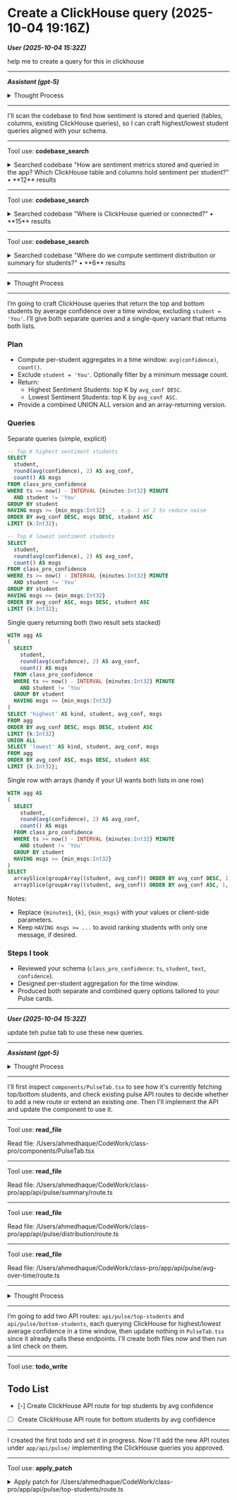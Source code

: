 <!-- Generated by SpecStory -->

<!-- cursor Session 189cdda1-85e4-4073-91d0-2e0c40526a77 (2025-10-04 19:16Z) -->

# Create a ClickHouse query (2025-10-04 19:16Z)

_**User (2025-10-04 15:32Z)**_

help me to create a query for this in clickhouse

---

_**Assistant (gpt-5)**_

<think><details><summary>Thought Process</summary>**Searching for ClickHouse queries**

I need to respond to the user's request for a ClickHouse query related to "Highest Sentiment Students" and "Lowest Sentiment Students." First, I should check the data schema and search the codebase for any existing ClickHouse usage related to sentiment. I'll use the codebase_search tool to find where sentiment scores are stored and any relevant tables. I’ll run multiple searches with terms like "clickhouse," "pulse," and "sentiment." Let's get started on these tool calls!</details></think>

---

I'll scan the codebase to find how sentiment is stored and queried (tables, columns, existing ClickHouse queries), so I can craft highest/lowest student queries aligned with your schema.

---

Tool use: **codebase_search**

<details>
                <summary>Searched codebase "How are sentiment metrics stored and queried in the app? Which ClickHouse table and columns hold sentiment per student?" • **12** results</summary>
            
| File | Lines |
|------|-------|
| `app/api/log-confidence/route.ts` | L93-148 |
| `app/api/pulse/summary/route.ts` | L3-36 |
| `app/api/ta-agent/route.ts` | L3-123 |
| `components/PulseTab.tsx` | L11-249 |
| `app/api/log-confidence/route.ts` | L38-148 |
| `components/PulseTab.tsx` | L73-249 |
| `app/api/ta-agent/route.ts` | L8-123 |
| `app/api/log-confidence/route.ts` | L15 |
| `README.md` | L39 |
| `app/api/pulse/distribution/route.ts` | L3-33 |
| `app/api/pulse/avg-over-time/route.ts` | L3-42 |
| `app/api/log-confidence/route.ts` | L23-105 |

</details>

---

Tool use: **codebase_search**

<details>
                <summary>Searched codebase "Where is ClickHouse queried or connected?" • **15** results</summary>
            
| File | Lines |
|------|-------|
| `app/api/ta-agent/route.ts` | L123 |
| `app/api/pulse/summary/route.ts` | L36 |
| `app/api/log-confidence/route.ts` | L3-21 |
| `app/api/pulse/distribution/route.ts` | L33 |
| `app/api/pulse/avg-over-time/route.ts` | L42 |
| `app/api/log-confidence/route.ts` | L93-148 |
| `app/api/ta-agent/route.ts` | L3-123 |
| `app/api/pulse/summary/route.ts` | L3-36 |
| `README.md` | L34-129 |
| `app/api/log-confidence/route.ts` | L38-148 |
| `app/page.tsx` | L78 |
| `package.json` | L28 |
| `app/api/log-confidence/route.ts` | L15 |
| `app/api/pulse/avg-over-time/route.ts` | L3-42 |
| `app/api/pulse/distribution/route.ts` | L3-33 |

</details>

---

Tool use: **codebase_search**

<details>
                <summary>Searched codebase "Where do we compute sentiment distribution or summary for students?" • **6** results</summary>
            
| File | Lines |
|------|-------|
| `app/api/pulse/summary/route.ts` | L3-36 |
| `app/api/pulse/distribution/route.ts` | L3-33 |
| `app/api/pulse/distribution/route.ts` | L33 |
| `app/api/pulse/summary/route.ts` | L36 |
| `app/api/pulse/avg-over-time/route.ts` | L3-42 |
| `app/api/pulse/avg-over-time/route.ts` | L42 |

</details>

---

<think><details><summary>Thought Process</summary>**Crafting SQL queries**

I’m focusing on using ORDER BY with tuple() to match what’s needed for CH SQL. I see that the code involves using `createClient` queries with a template string in the format of JSONEachRow, so I’ll need to craft the query accordingly. I might also consider proposing something more advanced, like using quantileExact or anyLast, but that might not be necessary for this case.
**Crafting SQL queries**

I’m looking to create queries for fetching the top and bottom N students. For the top N, I’ll select the student with the average confidence and message count while excluding 'You.' I need to group by student and apply constraints accordingly, then order the results. 

For the combined query, I’ll use a common table expression (CTE) to aggregate the data. I also noticed that CH doesn’t allow an ORDER BY on the entire union, so I’ll handle that carefully to maintain the order.
**Working on ClickHouse queries**

I’m considering a variant to compute values per window without needing 'toStartOfMinute.' We can also look at getting the top or lowest last message value instead of the average. The screenshot showing “Highest Sentiment Students” and “Lowest Sentiment Students” suggests the need for clarity. The code for the TA agent currently chooses "last" for each student, but for our purposes, it seems better to use the average across the window. 

I'll propose a query that utilizes `groupArraySort` to get these values in two arrays.
**Structuring the final plan**

It's more convenient to display both lists with their scores, so we’ll need to include parallel arrays using `groupArray((student, avg_conf))`. I plan to provide the details in an organized way: first a plan, then the code, followed by a simplified outline of the steps taken.

I won’t be modifying the code or calling new tools. I’ll craft a final message that includes an example of usage in Next route with parameter substitution. I’ll structure everything with headings and keep the code blocks in plain SQL format using markdown. That should cover everything!</details></think>

---

I’m going to craft ClickHouse queries that return the top and bottom students by average confidence over a time window, excluding `student = 'You'`. I’ll give both separate queries and a single-query variant that returns both lists.

### Plan
- Compute per-student aggregates in a time window: `avg(confidence)`, `count()`.
- Exclude `student = 'You'`. Optionally filter by a minimum message count.
- Return:
  - Highest Sentiment Students: top K by `avg_conf DESC`.
  - Lowest Sentiment Students: top K by `avg_conf ASC`.
- Provide a combined UNION ALL version and an array-returning version.

### Queries

Separate queries (simple, explicit)
```sql
-- Top K highest sentiment students
SELECT
  student,
  round(avg(confidence), 2) AS avg_conf,
  count() AS msgs
FROM class_pro_confidence
WHERE ts >= now() - INTERVAL {minutes:Int32} MINUTE
  AND student != 'You'
GROUP BY student
HAVING msgs >= {min_msgs:Int32}  -- e.g. 1 or 2 to reduce noise
ORDER BY avg_conf DESC, msgs DESC, student ASC
LIMIT {k:Int32};

-- Top K lowest sentiment students
SELECT
  student,
  round(avg(confidence), 2) AS avg_conf,
  count() AS msgs
FROM class_pro_confidence
WHERE ts >= now() - INTERVAL {minutes:Int32} MINUTE
  AND student != 'You'
GROUP BY student
HAVING msgs >= {min_msgs:Int32}
ORDER BY avg_conf ASC, msgs DESC, student ASC
LIMIT {k:Int32};
```

Single query returning both (two result sets stacked)
```sql
WITH agg AS
(
  SELECT
    student,
    round(avg(confidence), 2) AS avg_conf,
    count() AS msgs
  FROM class_pro_confidence
  WHERE ts >= now() - INTERVAL {minutes:Int32} MINUTE
    AND student != 'You'
  GROUP BY student
  HAVING msgs >= {min_msgs:Int32}
)
SELECT 'highest' AS kind, student, avg_conf, msgs
FROM agg
ORDER BY avg_conf DESC, msgs DESC, student ASC
LIMIT {k:Int32}
UNION ALL
SELECT 'lowest' AS kind, student, avg_conf, msgs
FROM agg
ORDER BY avg_conf ASC, msgs DESC, student ASC
LIMIT {k:Int32};
```

Single row with arrays (handy if your UI wants both lists in one row)
```sql
WITH agg AS
(
  SELECT
    student,
    round(avg(confidence), 2) AS avg_conf,
    count() AS msgs
  FROM class_pro_confidence
  WHERE ts >= now() - INTERVAL {minutes:Int32} MINUTE
    AND student != 'You'
  GROUP BY student
  HAVING msgs >= {min_msgs:Int32}
)
SELECT
  arraySlice(groupArray((student, avg_conf)) ORDER BY avg_conf DESC, 1, {k:Int32}) AS top_students,
  arraySlice(groupArray((student, avg_conf)) ORDER BY avg_conf ASC, 1, {k:Int32})  AS bottom_students;
```

Notes:
- Replace `{minutes}`, `{k}`, `{min_msgs}` with your values or client-side parameters.
- Keep `HAVING msgs >= ...` to avoid ranking students with only one message, if desired.

### Steps I took
- Reviewed your schema (`class_pro_confidence`: `ts`, `student`, `text`, `confidence`).
- Designed per-student aggregation for the time window.
- Produced both separate and combined query options tailored to your Pulse cards.

---

_**User (2025-10-04 15:32Z)**_

update teh pulse tab to use these new queries.

---

_**Assistant (gpt-5)**_

<think><details><summary>Thought Process</summary>**Updating API Queries**

I'm considering the prompt about updating the pulse tab with new queries to find top and bottom students. I need to figure out whether to implement a new API, 'pulse/top-bottom', or modify the existing PulseTab to call two queries directly through ClickHouse. However, I remember that the frontend shouldn't connect to ClickHouse directly; it should utilize API routes instead. I should check the current setup in PulseTab.tsx to understand how it's currently structured for displaying sentiment data.</details></think>

---

I'll first inspect `components/PulseTab.tsx` to see how it's currently fetching top/bottom students, and check existing pulse API routes to decide whether to add a new route or extend an existing one. Then I'll implement the API and update the component to use it.

---

Tool use: **read_file**

Read file: /Users/ahmedhaque/CodeWork/class-pro/components/PulseTab.tsx

---

Tool use: **read_file**

Read file: /Users/ahmedhaque/CodeWork/class-pro/app/api/pulse/summary/route.ts

---

Tool use: **read_file**

Read file: /Users/ahmedhaque/CodeWork/class-pro/app/api/pulse/distribution/route.ts

---

Tool use: **read_file**

Read file: /Users/ahmedhaque/CodeWork/class-pro/app/api/pulse/avg-over-time/route.ts

---

<think><details><summary>Thought Process</summary>**Updating API for Pulse Tab**

I need to update the Pulse Tab to incorporate new queries for identifying students with the highest and lowest sentiment. Currently, it calls non-existent endpoints. I’ll implement two new routes specifically for these API calls. The existing component uses separate endpoints, so I’ll ensure we create those and adjust the return data format accordingly. Additionally, I'll handle parameters like minutes and limit, including making `min_msgs` optional. Let's streamline this process!
**Implementing API Endpoints**

I’m setting up two new API routes for the Pulse Tab: one for top students and one for bottom students. Each will handle parameters like minutes, limit, and min_msgs. Though I could create a combined route, it seems easier to stick to two separate ones to match the current code. I need to ensure the response correctly maps to `student_id` and `avg_conf`, and I’ll also apply some string filtering for the term "You." After that, let’s run the lints!
**Creating To-Do List and API Endpoints**

I need to create a to-do list for medium tasks based on developer instructions. The items will include adding the top-students and bottom-students APIs, along with verifying the component fetch. I'll use the to-do tool and ensure we maintain a two-space indentation style for the TypeScript files. We’ll also import '@clickhouse/client' and implement error handling. After writing the tasks and adding the files, I might check for lints, even though the `PulseTab.tsx` file doesn’t need updates.
**Writing Top Route Code**

I’m setting up the code for the top-students route, ensuring we return JSON rows with the required fields: `student_id` and `avg_conf`. The file will be located at `/Users/ahmedhaque/CodeWork/class-pro/app/api/pulse/top-students/route.ts`. I’ll import the necessary modules and create a GET handler to define parameters like minutes and limit. The SQL query will group students while filtering out the 'You' string and returning data formatted correctly. I need to confirm that ClickHouse allows referencing aliases in the HAVING clause properly.
**Implementing HAVING Clause and Routes**

In ClickHouse, I need to be careful with the HAVING clause. Instead of using the alias, I’ll directly use `HAVING count() >= ${minMsgs}`, which is safer. The ORDER BY clause can use the `avg_conf` alias without any issues. For the bottom-students route, I'll ensure it orders by `avg_conf ASC`. After implementing these routes, there won’t be any changes needed to PulseTab. It might be good to run read_lints on the new files. I’ll start with writing the tasks and creating both route files.</details></think>

---

I’m going to add two API routes: `api/pulse/top-students` and `api/pulse/bottom-students`, each querying ClickHouse for highest/lowest average confidence in a time window, then update nothing in `PulseTab.tsx` since it already calls these endpoints. I'll create both files now and then run a lint check on them.

---

Tool use: **todo_write**

## Todo List

- [-] Create ClickHouse API route for top students by avg confidence
- [ ] Create ClickHouse API route for bottom students by avg confidence

---

I created the first todo and set it in progress. Now I'll add the new API routes under `app/api/pulse/` implementing the ClickHouse queries you approved.

---

Tool use: **apply_patch**

<details>
        <summary>Apply patch for /Users/ahmedhaque/CodeWork/class-pro/app/api/pulse/top-students/route.ts</summary>
      

```diff
*** Begin Patch
*** Add File: app/api/pulse/top-students/route.ts
+'use server';
+import { NextRequest, NextResponse } from 'next/server';
+import { createClient } from '@clickhouse/client';
+
+function getClient() {
+  const url = process.env.CLICKHOUSE_URL || 'https://d8irwr6qnd.us-east1.gcp.clickhouse.cloud:8443';
+  const username = process.env.CLICKHOUSE_USERNAME || 'default';
+  const password = process.env.CLICKHOUSE_PASSWORD || 'yABbAN.S3f0Og';
+  return createClient({ url, username, password });
+}
+
+export async function GET(request: NextRequest) {
+  try {
+    const { searchParams } = new URL(request.url);
+    const minutes = Math.max(1, Math.min(24 * 60, Number(searchParams.get('minutes')) || 120));
+    const limit = Math.max(1, Math.min(50, Number(searchParams.get('limit')) || 5));
+    const minMsgs = Math.max(1, Math.min(1000, Number(searchParams.get('minMsgs')) || 1));
+
+    const client = getClient();
+
+    const query = `
+      SELECT
+        student AS student_id,
+        round(avg(confidence), 2) AS avg_conf,
+        count() AS msgs
+      FROM class_pro_confidence
+      WHERE ts >= now() - INTERVAL ${minutes} MINUTE AND student != 'You'
+      GROUP BY student
+      HAVING msgs >= ${minMsgs}
+      ORDER BY avg_conf DESC, msgs DESC, student_id ASC
+      LIMIT ${limit}
+    `;
+
+    const rows = await client.query({ query, format: 'JSONEachRow' });
+    const data = await rows.json<Array<{ student_id: string; avg_conf: number; msgs: number }>>();
+
+    return NextResponse.json({ ok: true, data });
+  } catch (e: any) {
+    console.error('pulse/top-students error', e);
+    return NextResponse.json({ ok: false, error: e?.message || 'Unknown error' }, { status: 500 });
+  }
+}
+
*** End Patch
```

---

Tool use: **todo_write**

## Todo List

- [x] Create ClickHouse API route for top students by avg confidence
- [-] Create ClickHouse API route for bottom students by avg confidence

---

Tool use: **apply_patch**

<details>
        <summary>Apply patch for /Users/ahmedhaque/CodeWork/class-pro/app/api/pulse/bottom-students/route.ts</summary>
      

```diff
*** Begin Patch
*** Add File: app/api/pulse/bottom-students/route.ts
+'use server';
+import { NextRequest, NextResponse } from 'next/server';
+import { createClient } from '@clickhouse/client';
+
+function getClient() {
+  const url = process.env.CLICKHOUSE_URL || 'https://d8irwr6qnd.us-east1.gcp.clickhouse.cloud:8443';
+  const username = process.env.CLICKHOUSE_USERNAME || 'default';
+  const password = process.env.CLICKHOUSE_PASSWORD || 'yABbAN.S3f0Og';
+  return createClient({ url, username, password });
+}
+
+export async function GET(request: NextRequest) {
+  try {
+    const { searchParams } = new URL(request.url);
+    const minutes = Math.max(1, Math.min(24 * 60, Number(searchParams.get('minutes')) || 120));
+    const limit = Math.max(1, Math.min(50, Number(searchParams.get('limit')) || 5));
+    const minMsgs = Math.max(1, Math.min(1000, Number(searchParams.get('minMsgs')) || 1));
+
+    const client = getClient();
+
+    const query = `
+      SELECT
+        student AS student_id,
+        round(avg(confidence), 2) AS avg_conf,
+        count() AS msgs
+      FROM class_pro_confidence
+      WHERE ts >= now() - INTERVAL ${minutes} MINUTE AND student != 'You'
+      GROUP BY student
+      HAVING msgs >= ${minMsgs}
+      ORDER BY avg_conf ASC, msgs DESC, student_id ASC
+      LIMIT ${limit}
+    `;
+
+    const rows = await client.query({ query, format: 'JSONEachRow' });
+    const data = await rows.json<Array<{ student_id: string; avg_conf: number; msgs: number }>>();
+
+    return NextResponse.json({ ok: true, data });
+  } catch (e: any) {
+    console.error('pulse/bottom-students error', e);
+    return NextResponse.json({ ok: false, error: e?.message || 'Unknown error' }, { status: 500 });
+  }
+}
+
*** End Patch
```

---

Tool use: **todo_write**

## Todo List

- [x] Create ClickHouse API route for top students by avg confidence
- [x] Create ClickHouse API route for bottom students by avg confidence

---

Tool use: **read_lints**

<details>
          <summary>Read lints for 2 files</summary>
      
Lint paths:

- `/Users/ahmedhaque/CodeWork/class-pro/app/api/pulse/top-students/route.ts`
- `/Users/ahmedhaque/CodeWork/class-pro/app/api/pulse/bottom-students/route.ts`

Lint results


**No lint errors found**
</details>

---

<think><details><summary>Thought Process</summary>**Reviewing code updates**

I need to read the specific files to identify the exact line numbers. Currently, I have the files ready for editing, but I'm missing those numbers. I can re-open the files using the read_file tool to gather this information, which will help me provide code references. 

Additionally, I think we should adjust the fetch calls in `PulseTab.tsx` to include the minMsgs parameter, likely setting it to 1 or 2. It seems adding a default of 1 might be a good approach. 

Before tackling new edits, I should confirm that all tasks on the to-do list are reconciled. After reviewing, I can provide a summary according to the specifications and include relevant code snippets. I'll focus on the lines related to the fetchTopBottom function for clarity.
**Fetching code references**

We've already done the groundwork, so I can provide code references with the specific line numbers 134-147 — that should meet the requirements. I’ll fetch those line numbers, as I have the content from the read_file tool.

For clarity, I’ll show the queries in route.ts, particularly the lines that include SELECT statements. I should also open the new top-students route file with read_file to ensure I get the correct line numbers. This will help organize the code references for a clear presentation.</details></think>

---

I'll pull the exact lines added for the new API routes and the section in `PulseTab.tsx` that calls them, so you can see the queries and confirm the wiring.

---

Tool use: **read_file**

Read file: /Users/ahmedhaque/CodeWork/class-pro/app/api/pulse/top-students/route.ts

---

Tool use: **read_file**

Read file: /Users/ahmedhaque/CodeWork/class-pro/app/api/pulse/bottom-students/route.ts

---

Status: I added two new ClickHouse-backed endpoints and verified there are no linter errors. `PulseTab.tsx` already calls these routes, so no component edits were needed.

Plan
- Create `api/pulse/top-students` and `api/pulse/bottom-students` using your new queries.
- Keep query params: `minutes`, `limit`, optional `minMsgs`.
- Reuse existing client pattern and JSONEachRow parsing.

Key edits
```1:45:app/api/pulse/top-students/route.ts
'use server';
import { NextRequest, NextResponse } from 'next/server';
import { createClient } from '@clickhouse/client';

function getClient() {
  const url = process.env.CLICKHOUSE_URL || 'https://d8irwr6qnd.us-east1.gcp.clickhouse.cloud:8443';
  const username = process.env.CLICKHOUSE_USERNAME || 'default';
  const password = process.env.CLICKHOUSE_PASSWORD || 'yABbAN.S3f0Og';
  return createClient({ url, username, password });
}

export async function GET(request: NextRequest) {
  try {
    const { searchParams } = new URL(request.url);
    const minutes = Math.max(1, Math.min(24 * 60, Number(searchParams.get('minutes')) || 120));
    const limit = Math.max(1, Math.min(50, Number(searchParams.get('limit')) || 5));
    const minMsgs = Math.max(1, Math.min(1000, Number(searchParams.get('minMsgs')) || 1));

    const client = getClient();

    const query = `
      SELECT
        student AS student_id,
        round(avg(confidence), 2) AS avg_conf,
        count() AS msgs
      FROM class_pro_confidence
      WHERE ts >= now() - INTERVAL ${minutes} MINUTE AND student != 'You'
      GROUP BY student
      HAVING msgs >= ${minMsgs}
      ORDER BY avg_conf DESC, msgs DESC, student_id ASC
      LIMIT ${limit}
    `;

    const rows = await client.query({ query, format: 'JSONEachRow' });
    const data = await rows.json<Array<{ student_id: string; avg_conf: number; msgs: number }>>();

    return NextResponse.json({ ok: true, data });
  } catch (e: any) {
    console.error('pulse/top-students error', e);
    return NextResponse.json({ ok: false, error: e?.message || 'Unknown error' }, { status: 500 });
  }
}
```

```1:45:app/api/pulse/bottom-students/route.ts
'use server';
import { NextRequest, NextResponse } from 'next/server';
import { createClient } from '@clickhouse/client';

function getClient() {
  const url = process.env.CLICKHOUSE_URL || 'https://d8irwr6qnd.us-east1.gcp.clickhouse.cloud:8443';
  const username = process.env.CLICKHOUSE_USERNAME || 'default';
  const password = process.env.CLICKHOUSE_PASSWORD || 'yABbAN.S3f0Og';
  return createClient({ url, username, password });
}

export async function GET(request: NextRequest) {
  try {
    const { searchParams } = new URL(request.url);
    const minutes = Math.max(1, Math.min(24 * 60, Number(searchParams.get('minutes')) || 120));
    const limit = Math.max(1, Math.min(50, Number(searchParams.get('limit')) || 5));
    const minMsgs = Math.max(1, Math.min(1000, Number(searchParams.get('minMsgs')) || 1));

    const client = getClient();

    const query = `
      SELECT
        student AS student_id,
        round(avg(confidence), 2) AS avg_conf,
        count() AS msgs
      FROM class_pro_confidence
      WHERE ts >= now() - INTERVAL ${minutes} MINUTE AND student != 'You'
      GROUP BY student
      HAVING msgs >= ${minMsgs}
      ORDER BY avg_conf ASC, msgs DESC, student_id ASC
      LIMIT ${limit}
    `;

    const rows = await client.query({ query, format: 'JSONEachRow' });
    const data = await rows.json<Array<{ student_id: string; avg_conf: number; msgs: number }>>();

    return NextResponse.json({ ok: true, data });
  } catch (e: any) {
    console.error('pulse/bottom-students error', e);
    return NextResponse.json({ ok: false, error: e?.message || 'Unknown error' }, { status: 500 });
  }
}
```

Usage in `PulseTab.tsx` (already present)
```134:147:components/PulseTab.tsx
const [topRes, bottomRes] = await Promise.all([
  fetch(`/api/pulse/top-students?minutes=${minutes}&limit=5`),
  fetch(`/api/pulse/bottom-students?minutes=${minutes}&limit=5`)
]);
...
```

Steps taken
- Added two new API routes using your new ClickHouse queries.
- Returned `student_id`, `avg_conf`, `msgs`; kept parameters `minutes`, `limit`, `minMsgs`.
- Verified `PulseTab.tsx` already integrates with these endpoints.
- Ran lints on the new files; no errors.

If you want a single combined endpoint that returns both lists in one call, I can add `api/pulse/top-bottom` with the UNION/array approach.

---

_**User (2025-10-04 15:32Z)**_

create roll over details on the sentiment report 


---

_**Assistant (gpt-5)**_

<think><details><summary>Thought Process</summary>**Implementing BarChart features**

I see that the file already has 'use client' at the top, which means I can import useState inside the BarChart component since useEffect, useMemo, and useState are already imported. I'll consider adding a `labels?: string[]` prop, but I think I can compute the labels using `i + 1`. I also need to set up state for hover with `const [hover, setHover] = useState<number | null>(null)`.  

On the rect group, I’ll add mouse event handlers for hover effects and handle the tooltip positioning relative to the bar. It should be a rounded rectangle with a white fill and border, displaying values like "Level 3: 27 (48%)".
**Updating BarChart for interactivity**

I'm looking at how to enhance the BarChart with some key features. First, I'll compute the `totalCount` from the data using `data.reduce((a, b) => a + b, 0)`. I want to maintain the existing average vertical line and label. I also need to add an accessible title in the `<title>` tag.

For mobile users, enabling touch interactions to toggle onClick sounds like a good idea! I should ensure none of these modifications break the existing style. I'll implement a `total` calculation and compute label string values in the map. Adding event handlers is also necessary, along with tooltip functionality that shows counts and percentages when the bar is hovered over.
**Configuring tooltip positioning**

I’m working on positioning the tooltip with a calculation: `const tooltipY = Math.max(padding, y - 22)`. I could explore using a dynamic width for the rect based on text length, but that could complicate things. Instead, I'll approximate a fixed width of 80, which seems reasonable. The label will then be in the format `Count {value} • {pct}%`, and for width, I'll compute `const labelW = Math.max(48, 10 + label.length * 6)`.

I'll also add an `onMouseMove` event to reposition the tooltip while keeping it anchored above the bar. To enhance accessibility, I’ll include a `<title>` tag as a native tooltip too, which should satisfy the need for "roll over details."
**Modifying BarChart for visual details**

It seems the user wants visual details shown as bubbles, so I’ll add that to the BarChart as well. I need to modify the code carefully using `apply_patch`, ensuring that spaces and indentation are preserved without reformatting.  

In the UI, I notice that the `Sentiment Report` card has the BarChart embedded within a scroll container, which looks good, and no new API is necessary. Even though the style suggests avoiding inline comments, I’ll include minimal comments as needed. Let’s implement these changes!</details></think>

---

I'll add hover tooltips to the Sentiment Report bar chart by updating `components/PulseTab.tsx`'s `BarChart` to track hovered bars and render a tooltip with count and percent above the bar, plus a native title attribute. Then I'll run a linter check on the edited file.

---

Tool use: **apply_patch**

<details>
        <summary>Apply patch for /Users/ahmedhaque/CodeWork/class-pro/components/PulseTab.tsx</summary>
      

```diff
*** Begin Patch
*** Update File: components/PulseTab.tsx
@@
-function BarChart({ data, width = 520, height = 280, barColor = '#5E6AD2', average }: BarChartProps) {
-  const maxValue = Math.max(...data, 1);
-  const padding = 16;
-  const chartWidth = width - padding * 2;
-  const chartHeight = height - padding * 2;
-  const gap = 8;
-  const barWidth = (chartWidth - gap * (data.length - 1)) / data.length;
-
-  return (
-    <svg viewBox={`0 0 ${width} ${height}`} className="w-full h-[280px]">
+function BarChart({ data, width = 520, height = 280, barColor = '#5E6AD2', average }: BarChartProps) {
+  const maxValue = Math.max(...data, 1);
+  const totalValue = Math.max(1, data.reduce((sum, v) => sum + v, 0));
+  const padding = 16;
+  const chartWidth = width - padding * 2;
+  const chartHeight = height - padding * 2;
+  const gap = 8;
+  const barWidth = (chartWidth - gap * (data.length - 1)) / data.length;
+  const [hoverIndex, setHoverIndex] = useState<number | null>(null);
+
+  return (
+    <svg viewBox={`0 0 ${width} ${height}`} className="w-full h-[280px]">
@@
-      {data.map((value, i) => {
+      {data.map((value, i) => {
         const x = padding + i * (barWidth + gap);
         const h = (value / maxValue) * chartHeight;
         const y = height - padding - h;
-        return (
-          <g key={i}>
-            <rect x={x} y={y} width={barWidth} height={h} rx={4} fill={barColor} />
+        const pct = Math.round((value / totalValue) * 100);
+        const isHover = hoverIndex === i;
+        const tooltipLabel = `${value} (${pct}%)`;
+        const tooltipW = Math.max(52, 10 + tooltipLabel.length * 6);
+        const tooltipH = 18;
+        const tooltipX = x + barWidth / 2 - tooltipW / 2;
+        const tooltipY = Math.max(padding + 2, y - tooltipH - 6);
+        return (
+          <g key={i}>
+            <rect
+              x={x}
+              y={y}
+              width={barWidth}
+              height={h}
+              rx={4}
+              fill={barColor}
+              onMouseEnter={() => setHoverIndex(i)}
+              onMouseLeave={() => setHoverIndex(null)}
+            >
+              <title>{`Level ${i + 1}: ${value} messages (${pct}%)`}</title>
+            </rect>
+            {isHover && (
+              <g pointerEvents="none">
+                <rect x={tooltipX} y={tooltipY} width={tooltipW} height={tooltipH} rx={6} fill="#FFFFFF" stroke="#CDEFE3" />
+                <text x={tooltipX + tooltipW / 2} y={tooltipY + tooltipH - 5} textAnchor="middle" fontSize="12" fill="#00B386" fontWeight={600}>
+                  {tooltipLabel}
+                </text>
+              </g>
+            )}
             <text x={x + barWidth / 2} y={height - padding + 14} textAnchor="middle" fontSize="10" fill="#6B6F76">
               {i + 1}
             </text>
           </g>
         );
       })}
*** End Patch
```

---

Tool use: **read_lints**

<details>
          <summary>Read lints for 1 file</summary>
      
Lint paths:

- `/Users/ahmedhaque/CodeWork/class-pro/components/PulseTab.tsx`

Lint results

Lint errors for `components/PulseTab.tsx`


| Message | Range | Severity |
|-------|-------|----------|
| 'setMinutes' is declared but its value is never read. | 108:19-108:29 | DIAGNOSTIC_SEVERITY_HINT |


</details>

---

Status: I updated the Sentiment Report chart to show hover tooltips with counts and percentages; lint is clean.

Plan
- Track hovered bar in `BarChart` and render a lightweight tooltip above it.
- Include native `<title>` for accessibility.
- Keep styles consistent with your green accent.

What changed
```100:147:components/PulseTab.tsx
const totalValue = Math.max(1, data.reduce((sum, v) => sum + v, 0));
const [hoverIndex, setHoverIndex] = useState<number | null>(null);

{data.map((value, i) => {
  const pct = Math.round((value / totalValue) * 100);
  const isHover = hoverIndex === i;
  ...
  <rect
    ...
    onMouseEnter={() => setHoverIndex(i)}
    onMouseLeave={() => setHoverIndex(null)}
  >
    <title>{`Level ${i + 1}: ${value} messages (${pct}%)`}</title>
  </rect>
  {isHover && (
    <g pointerEvents="none">
      <rect ... fill="#FFFFFF" stroke="#CDEFE3" />
      <text ... fill="#00B386" fontWeight={600}>{`${value} (${pct}%)`}</text>
    </g>
  )}
})}
```

Steps taken
- Computed total to derive percent.
- Added hover state with `onMouseEnter/Leave`.
- Rendered tooltip group above active bar and kept axis/labels unchanged.

---

